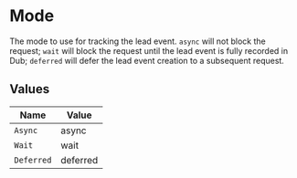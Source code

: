 # Mode

The mode to use for tracking the lead event. `async` will not block the request; `wait` will block the request until the lead event is fully recorded in Dub; `deferred` will defer the lead event creation to a subsequent request.


## Values

| Name       | Value      |
| ---------- | ---------- |
| `Async`    | async      |
| `Wait`     | wait       |
| `Deferred` | deferred   |